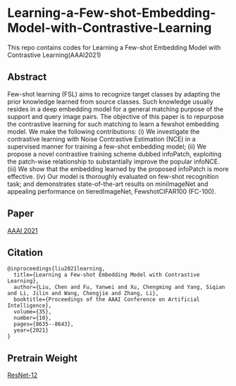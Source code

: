 # Learning-a-Few-shot-Embedding-Model-with-Contrastive-Learning
This repo contains codes for Learning a Few-shot Embedding Model with Contrastive Learning(AAAI2021)

## Abstract
Few-shot learning (FSL) aims to recognize target classes by
adapting the prior knowledge learned from source classes.
Such knowledge usually resides in a deep embedding model
for a general matching purpose of the support and query
image pairs. The objective of this paper is to repurpose
the contrastive learning for such matching to learn a fewshot embedding model. We make the following contributions: (i) We investigate the contrastive learning with Noise
Contrastive Estimation (NCE) in a supervised manner for
training a few-shot embedding model; (ii) We propose a
novel contrastive training scheme dubbed infoPatch, exploiting the patch-wise relationship to substantially improve
the popular infoNCE. (iii) We show that the embedding
learned by the proposed infoPatch is more effective. (iv) Our
model is thoroughly evaluated on few-shot recognition task;
and demonstrates state-of-the-art results on miniImageNet
and appealing performance on tieredImageNet, FewshotCIFAR100 (FC-100). 

## Paper 
[AAAI 2021](https://ojs.aaai.org/index.php/AAAI/article/view/17047/16854)

## Citation
```bibtext
@inproceedings{liu2021learning,
  title={Learning a Few-shot Embedding Model with Contrastive Learning},
  author={Liu, Chen and Fu, Yanwei and Xu, Chengming and Yang, Siqian and Li, Jilin and Wang, Chengjie and Zhang, Li},
  booktitle={Proceedings of the AAAI Conference on Artificial Intelligence},
  volume={35},
  number={10},
  pages={8635--8643},
  year={2021}
}
```

## Pretrain Weight
[ResNet-12](https://drive.google.com/drive/folders/1k7bJrBMucPWB3FVeXq0ay1xQOVTJAHFv?usp=sharing)


